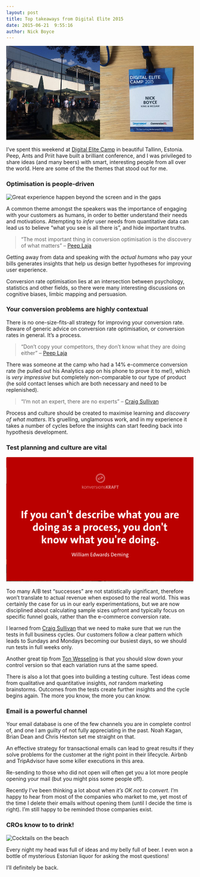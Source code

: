 ```yaml
---
layout: post
title: Top takeaways from Digital Elite 2015
date: 2015-06-21  9:55:16
author: Nick Boyce
---
```


![Header](/assets/img/posts/elitecamp-head.jpg)

I’ve spent this weekend at [Digital Elite Camp](http://digitalelitecamp.com/) in beautiful Tallinn, Estonia. Peep, Ants and Priit have built a brilliant conference, and I was privileged to share ideas (and many beers) with smart, interesting people from all over the world. Here are some of the the themes that stood out for me.

### Optimisation is people-driven

![Great experience happen beyond the screen and in the gaps](https://pbs.twimg.com/media/CHYpZQJWUAAZ7k2.jpg)

A common theme amongst the speakers was the importance of engaging with your customers as humans, in order to better understand their needs and motivations. Attempting to *infer* user needs from quantitative data can lead us to believe “what you see is all there is”, and hide important truths.

> “The most important thing in conversion optimisation is the discovery of what matters” – [Peep Laja](https://twitter.com/peeplaja)

Getting away from data and speaking with the *actual humans* who pay your bills generates insights that help us design better hypotheses for improving user experience.

Conversion rate optimisation lies at an intersection between psychology, statistics and other fields, so there were many interesting discussions on cognitive biases, limbic mapping and persuasion.

### Your conversion problems are highly contextual

There is no one-size-fits-all strategy for improving your conversion rate. Beware of generic advice on conversion rate optimisation, or conversion rates in general. It’s a process.

> “Don’t copy your competitors, they don’t know what they are doing either” – [Peep Laja](https://twitter.com/peeplaja)

There was someone at the camp who had a 14% e-commerce conversion rate (he pulled out his Analytics app on his phone to prove it to me!), which is *very impressive* but completely non-comparable to our type of product (he sold contact lenses which are both necessary and need to be replenished).

> “I’m not an expert, there are no experts” – [Craig Sullivan](https://twitter.com/optimiseordie)

Process and culture should be created to maximise learning and *discovery of what matters*. It’s gruelling, unglamorous work, and in my experience it takes a number of cycles before the insights can start feeding back into hypothesis development.

### Test planning and culture are vital

![Process](/assets/img/posts/elitecamp-process.png)

Too many A/B test “successes” are not statistically significant, therefore won’t translate to actual revenue when exposed to the real world. This was certainly the case for us in our early experimentations, but we are now disciplined about calculating sample sizes upfront and typically focus on specific funnel goals, rather than the e-commerce conversion rate.

I learned from [Craig Sullivan](https://twitter.com/optimiseordie) that we need to make sure that we run the tests in full business cycles. Our customers follow a clear pattern which leads to Sundays and Mondays becoming our busiest days, so we should run tests in full weeks only.

Another great tip from [Ton Wesseling](https://twitter.com/tonw) is that you should slow down your control version so that each variation runs at the same speed.

There is also a lot that goes into building a testing culture. Test ideas come from qualitative and quantitative insights, *not* random marketing brainstorms. Outcomes from the tests create further insights and the cycle begins again. The more you know, the more you can know.

### Email is a powerful channel

Your email database is one of the few channels you are in complete control of, and one I am guilty of not fully appreciating in the past. Noah Kagan, Brian Dean and Chris Hexton set me straight on that.

An effective  strategy for transactional emails can lead to great results if they solve problems for the customer at the right point in their lifecycle. Airbnb and TripAdvisor have some killer executions in this area.

Re-sending to those who did not open will often get you a lot more people opening your mail (but you might piss some people off).

Recently I’ve been thinking a lot about when *it’s OK not to convert*. I’m happy to hear from most of the companies who market to me, yet most of the time I delete their emails without opening them (until I decide the time is right). I’m still happy to be reminded those companies exist.

### CROs know to to drink!

![Cocktails on the beach](https://igcdn-photos-e-a.akamaihd.net/hphotos-ak-xaf1/t51.2885-15/11379094_1576934179236884_1959124560_n.jpg)

Every night my head was full of ideas and my belly full of beer. I even won a bottle of mysterious Estonian liquor for asking the most questions!

I’ll definitely be back.
